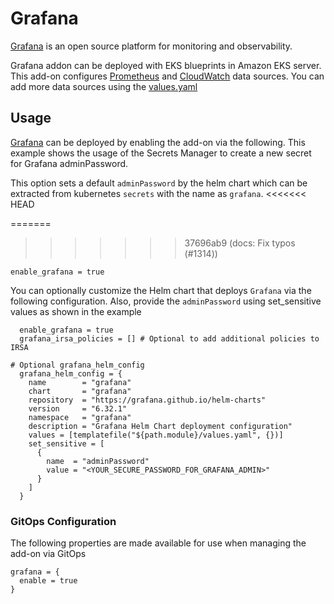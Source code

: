 # Grafana

[Grafana](https://github.com/grafana/grafana) is an open source platform for monitoring and observability.

Grafana addon can be deployed with EKS blueprints in Amazon EKS server.
This add-on configures [Prometheus](https://grafana.com/docs/grafana/latest/datasources/prometheus/) and [CloudWatch](https://grafana.com/docs/grafana/latest/datasources/aws-cloudwatch/) data sources.
You can add more data sources using the [values.yaml](https://github.com/grafana/helm-charts/blob/main/charts/grafana/values.yaml)

## Usage

[Grafana](https://github.com/aws-ia/terraform-aws-eks-blueprints/tree/main/modules/kubernetes-addons/spark-k8s-operator) can be deployed by enabling the add-on via the following. This example shows the usage of the Secrets Manager to create a new secret for Grafana adminPassword.

This option sets a default `adminPassword` by the helm chart which can be extracted from kubernetes `secrets` with the name as `grafana`.
<<<<<<< HEAD

=======
>>>>>>> 37696ab9 (docs: Fix typos (#1314))
```
enable_grafana = true
```

You can optionally customize the Helm chart that deploys `Grafana` via the following configuration.
Also, provide the `adminPassword` using set_sensitive values as shown in the example

```
  enable_grafana = true
  grafana_irsa_policies = [] # Optional to add additional policies to IRSA

# Optional grafana_helm_config
  grafana_helm_config = {
    name        = "grafana"
    chart       = "grafana"
    repository  = "https://grafana.github.io/helm-charts"
    version     = "6.32.1"
    namespace   = "grafana"
    description = "Grafana Helm Chart deployment configuration"
    values = [templatefile("${path.module}/values.yaml", {})]
    set_sensitive = [
      {
        name  = "adminPassword"
        value = "<YOUR_SECURE_PASSWORD_FOR_GRAFANA_ADMIN>"
      }
    ]
  }

```

### GitOps Configuration

The following properties are made available for use when managing the add-on via GitOps

```
grafana = {
  enable = true
}
```
